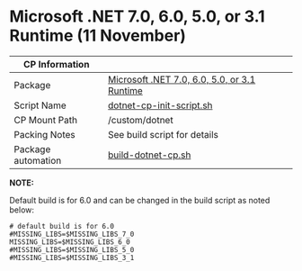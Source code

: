 # Microsoft .NET 7.0, 6.0, 5.0, or 3.1 Runtime (11 November)

|  CP Information |            |
|-----------------|------------|
| Package | [Microsoft .NET 7.0, 6.0, 5.0, or 3.1 Runtime](https://docs.microsoft.com/en-us/dotnet/core/install/linux-ubuntu)
| Script Name | [dotnet-cp-init-script.sh](build/dotnet-cp-init-script.sh) |
| CP Mount Path | /custom/dotnet |
| Packing Notes | See build script for details |
| Package automation | [build-dotnet-cp.sh](build/build-dotnet-cp.sh) |

**NOTE:**

Default build is for 6.0 and can be changed in the build script as noted below:

```
# default build is for 6.0
#MISSING_LIBS=$MISSING_LIBS_7_0
MISSING_LIBS=$MISSING_LIBS_6_0
#MISSING_LIBS=$MISSING_LIBS_5_0
#MISSING_LIBS=$MISSING_LIBS_3_1
   ```
